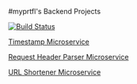 #myprtfl's Backend Projects

[![Build Status](https://travis-ci.org/myprtfl/api.svg?branch=master)](https://travis-ci.org/myprtfl/api)

[Timestamp Microservice](https://myprtfl.herokuapp.com/api/timestamp/v2/)

[Request Header Parser Microservice](https://myprtfl.herokuapp.com/api/whoami/v1/)

[URL Shortener Microservice](https://myprtfl.herokuapp.com/api/urlshortener/v1)
